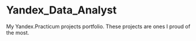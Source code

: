 # Yandex_Data_Analyst
My Yandex.Practicum projects portfolio.
These projects are ones I proud of the most.
